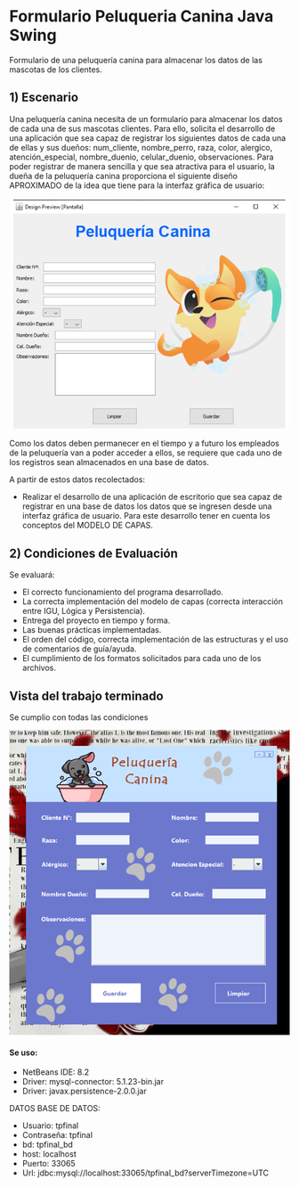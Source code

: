# Formulario Peluqueria Canina Java Swing

Formulario de una peluquería canina para almacenar los datos de las mascotas de los clientes.

## 1) Escenario

Una peluquería canina necesita de un formulario para almacenar los datos de cada una de sus mascotas clientes. Para ello, solicita el desarrollo de una aplicación que sea capaz de registrar los siguientes datos de cada una de ellas y sus dueños: num_cliente, nombre_perro, raza, color, alergico, atención_especial, nombre_duenio, celular_duenio, observaciones.
Para poder registrar de manera sencilla y que sea atractiva para el usuario, la dueña de la peluquería canina proporciona el siguiente diseño APROXIMADO de la idea que tiene para la interfaz gráfica de usuario:

<img src="https://github.com/IngAlarcon/FormularioPeluqueriaCaninaJavaSwing/blob/main/ejemplo.png"/>



Como los datos deben permanecer en el tiempo y a futuro los empleados de la peluquería van a poder acceder a ellos, se requiere que cada uno de los registros sean almacenados en una base de datos.

A partir de estos datos recolectados:
- Realizar el desarrollo de una aplicación de escritorio que sea capaz de registrar en una base de datos los datos que se ingresen desde una interfaz gráfica de usuario. Para este desarrollo tener en cuenta los conceptos del MODELO DE CAPAS.


## 2) Condiciones de Evaluación
Se evaluará:
- El correcto funcionamiento del programa desarrollado.
- La correcta implementación del modelo de capas (correcta interacción entre IGU, Lógica y Persistencia).
- Entrega del proyecto en tiempo y forma.
- Las buenas prácticas implementadas.
- El orden del código, correcta implementación de las estructuras y el uso de comentarios de guía/ayuda.
- El cumplimiento de los formatos solicitados para cada uno de los archivos.

## Vista del trabajo terminado 
Se cumplio con todas las condiciones 

<img src="https://github.com/IngAlarcon/FormularioPeluqueriaCaninaJavaSwing/blob/main/TPO2Java.png"/>

#### Se uso:

- NetBeans IDE:  8.2
- Driver: mysql-connector: 5.1.23-bin.jar
- Driver: javax.persistence-2.0.0.jar
 
DATOS BASE DE DATOS:
 - Usuario: tpfinal
 - Contraseña: tpfinal
 - bd: tpfinal_bd
 - host: localhost
 - Puerto: 33065
 - Url: jdbc:mysql://localhost:33065/tpfinal_bd?serverTimezone=UTC
 
